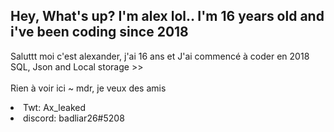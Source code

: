 Hey, What's up? I'm alex lol.. I'm 16 years old and i've been coding since 2018
-----
Saluttt moi c'est alexander, j'ai 16 ans et J'ai commencé à coder en 2018
<br> SQL, Json and Local storage >> 
<br>
<br> Rien à voir ici ~ mdr, je veux des amis 
<li> Twt: Ax_leaked
<li> discord: badliar26#5208
